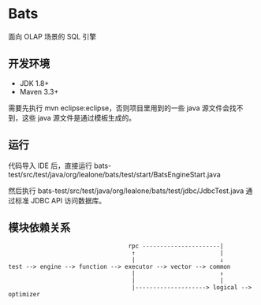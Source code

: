 # Bats

面向 OLAP 场景的 SQL 引擎



## 开发环境

* JDK 1.8+
* Maven 3.3+


需要先执行 mvn eclipse:eclipse，否则项目里用到的一些 java 源文件会找不到，这些 java 源文件是通过模板生成的。



## 运行

代码导入 IDE 后，直接运行 bats-test/src/test/java/org/lealone/bats/test/start/BatsEngineStart.java 

然后执行 bats-test/src/test/java/org/lealone/bats/test/jdbc/JdbcTest.java 通过标准 JDBC API 访问数据库。



## 模块依赖关系

```
                                  rpc ----------------------|
                                   ↑                        |
                                   |                        ↓
test --> engine --> function --> executor --> vector --> common
                                   |                        ↑
                                   |                        |
                                   |--------------------> logical --> optimizer
```